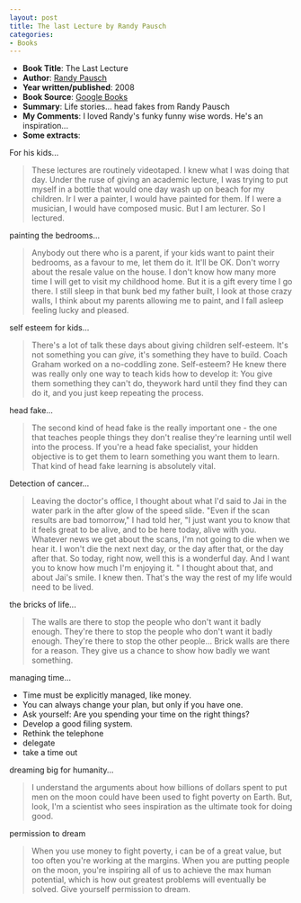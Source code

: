 ```yaml
---
layout: post
title: The last Lecture by Randy Pausch
categories:
- Books
---
```



- **Book Title**: The Last Lecture
- **Author**: [Randy Pausch](http://en.wikipedia.org/wiki/Randy_Pausch)
- **Year written/published**: 2008
- **Book Source**: [Google Books](http://books.google.com/books?id=5GC-gCqZ0kgC&dq=the+last+lecture)
- **Summary**: Life stories... head fakes from Randy Pausch
- **My Comments**: I loved Randy's funky funny wise words. He's an inspiration...
- **Some extracts**:

For his kids...

> These lectures are routinely videotaped. I knew what I was doing that day. Under the ruse of giving an academic lecture, I was trying to put myself in a bottle that would one day wash up on beach for my children. Ir I wer a painter, I would have painted for them. If I were a musician, I would have composed music. But I am lecturer. So I lectured.

painting the bedrooms...

> Anybody out there who is a parent, if your kids want to paint their bedrooms, as a favour to me, let them do it. It'll be OK. Don't worry about the resale value on the house. I don't know how many more time I will get to visit my childhood home. But it is a gift every time I go there. I still sleep in that bunk bed my father built, I look at those crazy walls, I think about my parents allowing me to paint, and I fall asleep feeling lucky and pleased.

self esteem for kids...

> There's a lot of talk these days about giving children self-esteem. It's not something you can _give,_ it's something they have to build. Coach Graham worked on a no-coddling zone. Self-esteem? He knew there was really only one way to teach kids how to develop it: You give them something they can't do, theywork hard until they find they can do it, and you just keep repeating the process.

head fake...

> The second kind of head fake is the really important one - the one that teaches people things they don't realise they're learning until well into the process. If you're a head fake specialist, your hidden objective is to get them to learn something you want them to learn. That kind of head fake learning is absolutely vital.

Detection of cancer...

> Leaving the doctor's office, I thought about what I'd said to Jai in the water park in the after glow of the speed slide. "Even if the scan results are bad tomorrow," I had told her, "I just want you to know that it feels great to be alive, and to be here today, alive with you. Whatever news we get about the scans, I'm not going to die when we hear it. I won't die the next next day, or the day after that, or the day after that. So today, right now, well this is a wonderful day. And I want you to know how much I'm enjoying it. " I thought about that, and about Jai's smile. I knew then. That's the way the rest of my life would need to be lived.

the bricks of life...

> The walls are there to stop the people who don't want it badly enough. They're there to stop the people who don't want it badly enough. They're there to stop the other people... Brick walls are there for a reason. They give us a chance to show how badly we want something.

managing time...

- Time must be explicitly managed, like money.
- You can always change your plan, but only if you have one.
- Ask yourself: Are you spending your time on the right things?
- Develop a good filing system.
- Rethink the telephone
- delegate
- take a time out

dreaming big for humanity...

> I understand the arguments about how billions of dollars spent to put men on the moon could have been used to fight poverty on Earth. But, look, I'm a scientist who sees inspiration as the ultimate took for doing good.

permission to dream

> When you use money to fight poverty, i can be of a great value, but too often you're working at the margins. When you are putting people on the moon, you're inspiring all of us to achieve the max human potential, which is how out greatest problems will eventually be solved. Give yourself permission to dream.
